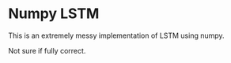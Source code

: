# Numpy LSTM

This is an extremely messy implementation of LSTM using numpy. 

Not sure if fully correct.
